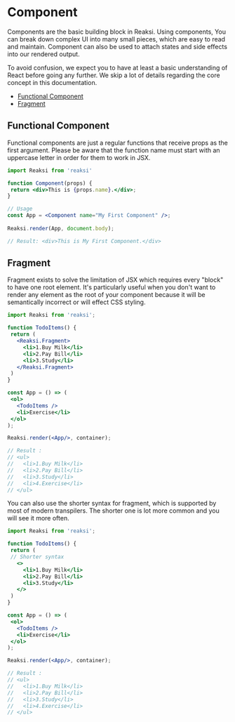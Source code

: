  # Component
 
Components are the basic building block in Reaksi. Using components,
You can break down complex UI into many small pieces, which are easy
to read and maintain. Component can also be used to attach states
and side effects into our rendered output.
 
<Warning>
    To avoid confusion, we expect you to have at least a basic
    understanding of React before going any further. We skip a lot of
    details regarding the core concept in this documentation.
</Warning>

<TOC>
    <ul>
        <li><a href='#functionalComponent'>Functional Component</a></li>
        <li><a href='#fragment'>Fragment</a></li>
    </ul>
</TOC>

<h2 class='section-title' id='functionalComponent'>
    Functional Component
</h2>

Functional components are just a regular functions that receive
props as the first argument. Please be aware that the function name
must start with an uppercase letter in order for them to work in
JSX.

```jsx
import Reaksi from 'reaksi'

function Component(props) {
 return <div>This is {props.name}.</div>;
}

// Usage
const App = <Component name="My First Component" />;
  
Reaksi.render(App, document.body);

// Result: <div>This is My First Component.</div>
```

<h2 class='section-title' id='fragment'>
    Fragment
</h2>

Fragment exists to solve the limitation of JSX which requires every
"block" to have one root element. It's particularly useful when you
don't want to render any element as the root of your component
because it will be semantically incorrect or will effect CSS
styling.

```jsx
import Reaksi from 'reaksi';

function TodoItems() {
 return (
   <Reaksi.Fragment>
     <li>1.Buy Milk</li>
     <li>2.Pay Bill</li>
     <li>3.Study</li>
   </Reaksi.Fragment>
 )
}

const App = () => (
 <ol>
   <TodoItems />
   <li>Exercise</li>
 </ol>
);

Reaksi.render(<App/>, container);

// Result :
// <ul>
//   <li>1.Buy Milk</li>
//   <li>2.Pay Bill</li>
//   <li>3.Study</li>
//   <li>4.Exercise</li>
// </ul>
```

You can also use the shorter syntax for fragment, which is supported
by most of modern transpilers. The shorter one is lot more common
and you will see it more often.

```jsx
import Reaksi from 'reaksi';

function TodoItems() {
 return (
 // Shorter syntax
   <>
     <li>1.Buy Milk</li>
     <li>2.Pay Bill</li>
     <li>3.Study</li>
   </>
 )
}

const App = () => (
 <ol>
   <TodoItems />
   <li>Exercise</li>
 </ol>
);

Reaksi.render(<App/>, container);

// Result :
// <ul>
//   <li>1.Buy Milk</li>
//   <li>2.Pay Bill</li>
//   <li>3.Study</li>
//   <li>4.Exercise</li>
// </ul>
```